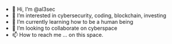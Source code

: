 - 👋 Hi, I’m @al3sec
- 👀 I’m interested in cybersecurity, coding, blockchain, investing
- 🌱 I’m currently learning how to be a human being 
- 💞️ I’m looking to collaborate on cyberspace
- 📫 How to reach me ... on this space.

<!---
al3sec/al3sec is a ✨ special ✨ repository because its `README.md` (this file) appears on your GitHub profile.
You can click the Preview link to take a look at your changes.
--->

